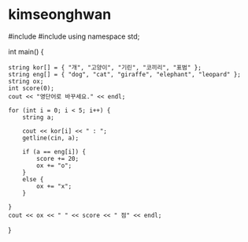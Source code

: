 # kimseonghwan

#include <iostream>
#include <string>
using namespace std;

int main() {

	string kor[] = { "개", "고양이", "기린", "코끼리", "표범" };
	string eng[] = { "dog", "cat", "giraffe", "elephant", "leopard" };
	string ox;
	int score(0);
	cout << "영단어로 바꾸세요." << endl;

	for (int i = 0; i < 5; i++) {
		string a;

		cout << kor[i] << " : ";
		getline(cin, a);

		if (a == eng[i]) {
			score += 20;
			ox += "o";
		}
		else {
			ox += "x";
		}

	}
	cout << ox << " " << score << " 점" << endl;
}
